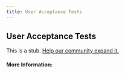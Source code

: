 ```yaml
---
title: User Acceptance Tests
---
```


## User Acceptance Tests

This is a stub. [Help our community expand it.](https://github.com/freeCodeCamp/guide-articles/tree/master/articles/Agile/User-Acceptance-Tests/index.md)

<!-- The article goes here, in GitHub-flavored Markdown. Feel free to add YouTube videos, images, and CodePen/JSBin embeds  -->

#### More Information:
<!-- Please add any articles you think might be helpful to read before writing the article -->


